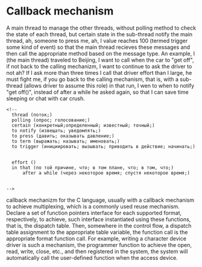 ﻿# Callback mechanism #

  A main thread to manage the other threads, without polling method to check the state of each thread, but certain state in the sub-thread notify the main thread, ah, someone to press me, ah, I value reaches 100 (termed trigger some kind of event) so that the main thread recieves these messages and then call the appropriate method based on the message type.
  An example, I (the main thread) traveled to Beijing, I want to call when the car to "get off", if not back to the calling mechanizm, I want to continue to ask the driver to not ah? If I ask more than three times I call that driver effort than I large, he must fight me, if you go back to the calling mechanism, that is, with a sub-thread (allows driver to assume this role) in that run, I wen to when to notify "get off()", instead of after a while he asked again, so that I can save time sleeping or chat with car crush.

	<!-- 
	  thread (поток;)
	  polling (опрос; голосование;)
	  certain (конкретный;определенный; известный; точный;)
	  to notify (извещать; уведомлять;)
	  to press (давить; оказывать давление;)
	  to term (выражать; называть; именовать;)
	  to trigger (инициировать; вызывать; приводить в действие; начинать;) 
	  
         
	  effort ()
	  in that (по той причине, что; в том плане, что; в том, что;)
          after a while (через некоторое время; спустя некоторое время;)


	-->



callback mechanizm for the C language, usually with a callback mechanism to achieve multiplexing, which is a commonly used reuse mechanism.
Declare a set of function pointers interface for each supported format, respectively, to achieve, such interface instantiated using these functions, that is, the dispatch table. 
Then, somewhere in the control flow, a dispatch table assignment to the appropriate table variable, the function call is the appropriate format function call.
For example, writing a character device driver is such a mechanism, the programmer function to achieve the open, read, write, close, etc., and then registered in the system, the system will automatically call the user-defined function when the access device.





